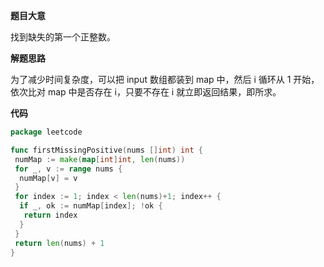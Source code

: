 **题目大意** 

找到缺失的第一个正整数。

**解题思路** 

为了减少时间复杂度，可以把 input 数组都装到 map 中，然后 i 循环从 1 开始，依次比对 map 中是否存在 i，只要不存在 i 就立即返回结果，即所求。

**代码** 

```go
package leetcode

func firstMissingPositive(nums []int) int {
 numMap := make(map[int]int, len(nums))
 for _, v := range nums {
  numMap[v] = v
 }
 for index := 1; index < len(nums)+1; index++ {
  if _, ok := numMap[index]; !ok {
   return index
  }
 }
 return len(nums) + 1
}
```